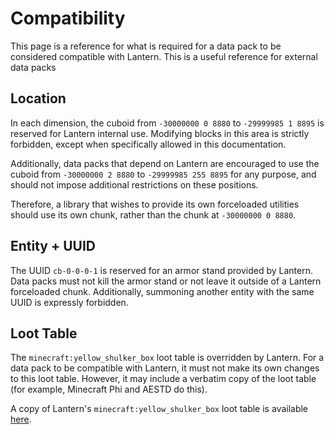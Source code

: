 # Compatibility

This page is a reference for what is required for a data pack to be considered
compatible with Lantern. This is a useful reference for external data packs 

## Location

In each dimension, the cuboid from `-30000000 0 8880` to `-29999985 1 8895` is
reserved for Lantern internal use. Modifying blocks in this area is strictly
forbidden, except when specifically allowed in this documentation.

Additionally, data packs that depend on Lantern are encouraged to use the cuboid
from `-30000000 2 8880` to `-29999985 255 8895` for any purpose, and should not
impose additional restrictions on these positions.

Therefore, a library that wishes to provide its own forceloaded utilities should
use its own chunk, rather than the chunk at `-30000000 0 8880`.

## Entity + UUID

The UUID `cb-0-0-0-1` is reserved for an armor stand provided by Lantern. Data
packs must not kill the armor stand or not leave it outside of a Lantern
forceloaded chunk. Additionally, summoning another entity with the same UUID is
expressly forbidden.

## Loot Table

The `minecraft:yellow_shulker_box` loot table is overridden by Lantern. For a
data pack to be compatible with Lantern, it must not make its own changes to
this loot table. However, it may include a verbatim copy of the loot table (for
example, Minecraft Phi and AESTD do this).

A copy of Lantern's `minecraft:yellow_shulker_box` loot table is available
[here][yellow_shulker_box].

[yellow_shulker_box]: https://lanternmc.com/yellow_shulker_box.json
